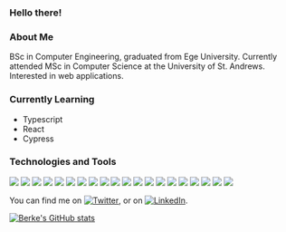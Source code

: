 ### Hello there!

### About Me

BSc in Computer Engineering, graduated from Ege University.
Currently attended MSc in Computer Science at the University of St. Andrews.
Interested in web applications.

### Currently Learning

* Typescript
* React
* Cypress

### Technologies and Tools


![](https://img.shields.io/badge/OS-Windows-informational?style=flat&logo=<LOGO_NAME>&logoColor=white&color=0088ff)
![](https://img.shields.io/badge/OS-Linux-informational?style=flat&logo=<LOGO_NAME>&logoColor=white&color=2bbc8a)
![](https://img.shields.io/badge/Editor-VSCode-informational?style=flat&logo=<LOGO_NAME>&logoColor=white&color=0088ff)
![](https://img.shields.io/badge/Code-Javascript-informational?style=flat&logo=<LOGO_NAME>&logoColor=white&color=ff9a03)
![](https://img.shields.io/badge/Code-Typescript-informational?style=flat&logo=<LOGO_NAME>&logoColor=white&color=00b3ff)
![](https://img.shields.io/badge/Framework-React-informational?style=flat&logo=<LOGO_NAME>&logoColor=white&color=00b3ff)
![](https://img.shields.io/badge/Framework-Vue-informational?style=flat&logo=<LOGO_NAME>&logoColor=white&color=53a66c)
![](https://img.shields.io/badge/Framework-Nuxt-informational?style=flat&logo=<LOGO_NAME>&logoColor=white&color=53a66c)
![](https://img.shields.io/badge/Code-Node.js-informational?style=flat&logo=<LOGO_NAME>&logoColor=white&color=00ff2a)
![](https://img.shields.io/badge/Code-Python-informational?style=flat&logo=<LOGO_NAME>&logoColor=white&color=2bbc8a)
![](https://img.shields.io/badge/Code-Java-informational?style=flat&logo=<LOGO_NAME>&logoColor=white&color=2bbc8a)
![](https://img.shields.io/badge/Code-Dart-informational?style=flat&logo=<LOGO_NAME>&logoColor=white&color=00b3ff)
![](https://img.shields.io/badge/Tools-Docker-informational?style=flat&logo=<LOGO_NAME>&logoColor=white&color=00b3ff)
![](https://img.shields.io/badge/Tools-Flutter-informational?style=flat&logo=<LOGO_NAME>&logoColor=white&color=00b3ff)
![](https://img.shields.io/badge/Tools-Firebase-informational?style=flat&logo=<LOGO_NAME>&logoColor=white&color=ff9a03)
![](https://img.shields.io/badge/Tools-Amplify-informational?style=flat&logo=<LOGO_NAME>&logoColor=white&color=ff9a03)
![](https://img.shields.io/badge/Tools-MongoDB-informational?style=flat&logo=<LOGO_NAME>&logoColor=white&color=00ff2a)
![](https://img.shields.io/badge/Tools-PostgreSQL-informational?style=flat&logo=<LOGO_NAME>&logoColor=white&color=2bbc8a) 
![](https://img.shields.io/badge/Cloud-AWS-informational?style=flat&logo=<LOGO_NAME>&logoColor=white&color=ff9a03)
![](https://img.shields.io/badge/Cloud-Azure-informational?style=flat&logo=<LOGO_NAME>&logoColor=white&color=0088ff)



You can find me on [![Twitter][1.2]][1], or on [![LinkedIn][2.2]][2].

[![Berke's GitHub stats](https://github-readme-stats.vercel.app/api?username=andyanday33)](https://github.com/anuraghazra/github-readme-stats)


<!--Base64 encodes-->


<!-- Icons -->

[1.2]: http://i.imgur.com/wWzX9uB.png (twitter icon without padding)
[2.2]: https://raw.githubusercontent.com/MartinHeinz/MartinHeinz/master/linkedin-3-16.png (LinkedIn icon without padding)

<!-- Links to your social media accounts -->

[1]: https://twitter.com/berkeanday
[2]: https://www.linkedin.com/in/berkeanday/

<!--
**andyanday33/andyanday33** is a ✨ _special_ ✨ repository because its `README.md` (this file) appears on your GitHub profile.

Here are some ideas to get you started:

- 🔭 I’m currently working on ...
- 🌱 I’m currently learning ...
- 👯 I’m looking to collaborate on ...
- 🤔 I’m looking for help with ...
- 💬 Ask me about ...
- 📫 How to reach me: ...
- 😄 Pronouns: ...
- ⚡ Fun fact: ...
-->
